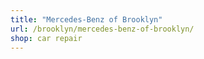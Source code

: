 ```yaml
---
title: "Mercedes-Benz of Brooklyn"
url: /brooklyn/mercedes-benz-of-brooklyn/
shop: car repair
---
```

